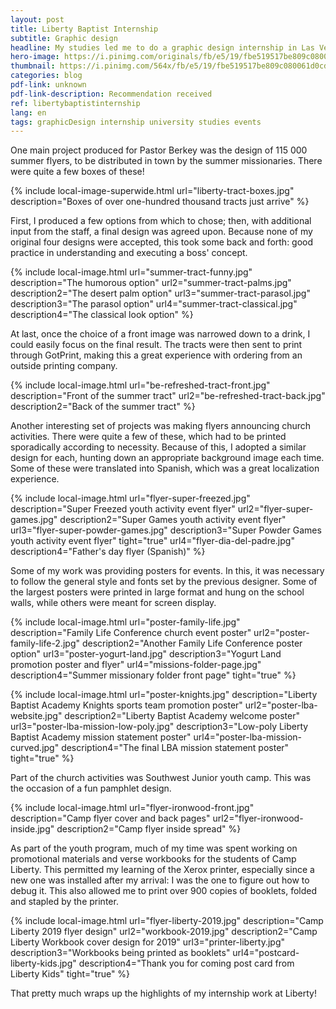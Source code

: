```yaml
---
layout: post
title: Liberty Baptist Internship
subtitle: Graphic design
headline: My studies led me to do a graphic design internship in Las Vegas at Liberty Baptist Church.
hero-image: https://i.pinimg.com/originals/fb/e5/19/fbe519517be809c080061d0cdc898c6a.jpg
thumbnail: https://i.pinimg.com/564x/fb/e5/19/fbe519517be809c080061d0cdc898c6a.jpg
categories: blog
pdf-link: unknown
pdf-link-description: Recommendation received
ref: libertybaptistinternship
lang: en
tags: graphicDesign internship university studies events
---
```


One main project produced for Pastor Berkey was the design of 115&nbsp;000 summer flyers, to be distributed in town by the summer missionaries. There were quite a few boxes of these!

{% include local-image-superwide.html url="liberty-tract-boxes.jpg" description="Boxes of over one-hundred thousand tracts just arrive" %}

First, I produced a few options from which to chose; then, with additional input from the staff, a final design was agreed upon. Because none of my original four designs were accepted, this took some back and forth: good practice in understanding and executing a boss' concept.

{% include local-image.html url="summer-tract-funny.jpg" description="The humorous option" url2="summer-tract-palms.jpg" description2="The desert palm option" url3="summer-tract-parasol.jpg" description3="The parasol option" url4="summer-tract-classical.jpg" description4="The classical look option" %}

At last, once the choice of a front image was narrowed down to a drink, I could easily focus on the final result. The tracts were then sent to print through GotPrint, making this a great experience with ordering from an outside printing company.

{% include local-image.html url="be-refreshed-tract-front.jpg" description="Front of the summer tract" url2="be-refreshed-tract-back.jpg" description2="Back of the summer tract" %}

Another interesting set of projects was making flyers announcing church activities. There were quite a few of these, which had to be printed sporadically according to necessity. Because of this, I adopted a similar design for each, hunting down an appropriate background image each time. Some of these were translated into Spanish, which was a great localization experience.

{% include local-image.html url="flyer-super-freezed.jpg" description="Super Freezed youth activity event flyer" url2="flyer-super-games.jpg" description2="Super Games youth activity event flyer" url3="flyer-super-powder-games.jpg" description3="Super Powder Games youth activity event flyer" tight="true" url4="flyer-dia-del-padre.jpg" description4="Father's day flyer (Spanish)" %}

Some of my work was providing posters for events. In this, it was necessary to follow the general style and fonts set by the previous designer. Some of the largest posters were printed in large format and hung on the school walls, while others were meant for screen display.

{% include local-image.html url="poster-family-life.jpg" description="Family Life Conference church event poster" url2="poster-family-life-2.jpg" description2="Another Family Life Conference poster option" url3="poster-yogurt-land.jpg" description3="Yogurt Land promotion poster and flyer" url4="missions-folder-page.jpg" description4="Summer missionary folder front page" tight="true" %}

{% include local-image.html url="poster-knights.jpg" description="Liberty Baptist Academy Knights sports team promotion poster" url2="poster-lba-website.jpg" description2="Liberty Baptist Academy welcome poster" url3="poster-lba-mission-low-poly.jpg" description3="Low-poly Liberty Baptist Academy mission statement poster" url4="poster-lba-mission-curved.jpg" description4="The final LBA mission statement poster" tight="true" %}

Part of the church activities was Southwest Junior youth camp. This was the occasion of a fun pamphlet design.

{% include local-image.html url="flyer-ironwood-front.jpg" description="Camp flyer cover and back pages" url2="flyer-ironwood-inside.jpg" description2="Camp flyer inside spread" %}

As part of the youth program, much of my time was spent working on promotional materials and verse workbooks for the students of Camp Liberty. This permitted my learning of the Xerox printer, especially since a new one was installed after my arrival: I was the one to figure out how to debug it. This also allowed me to print over 900 copies of booklets, folded and stapled by the printer.

{% include local-image.html url="flyer-liberty-2019.jpg" description="Camp Liberty 2019 flyer design" url2="workbook-2019.jpg" description2="Camp Liberty Workbook cover design for 2019" url3="printer-liberty.jpg" description3="Workbooks being printed as booklets" url4="postcard-liberty-kids.jpg" description4="Thank you for coming post card from Liberty Kids" tight="true" %}

That pretty much wraps up the highlights of my internship work at Liberty!